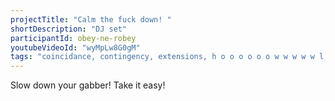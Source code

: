 ```yaml
---
projectTitle: "Calm the fuck down! "
shortDescription: "DJ set"
participantId: obey-ne-robey
youtubeVideoId: "wyMpLw8G0gM"
tags: "coincidance, contingency, extensions, h o o o o o o w w w w w l, joy acceleration, political dancefloor, speculative synthesis, yesterday's unalienated celebration"
---
```

Slow down your gabber! Take it easy!
